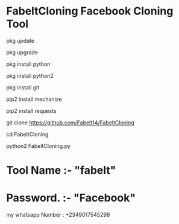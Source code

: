 # FabeltCloning Facebook Cloning Tool

pkg update

pkg upgrade

pkg install python

pkg install python2

pkg install git

pip2 install mechanize

pip2 install requests

git clone https://github.com/Fabelt14/FabeltCloning

cd FabeltCloning

python2 FabeltCloning.py

# Tool Name :-   "fabelt"
# Password. :-   "Facebook"

my whatsapp Number :  +2349017545298


